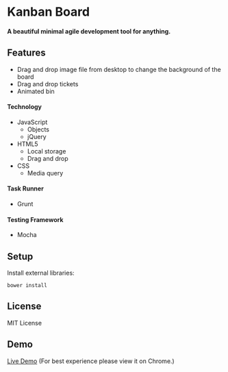 # Kanban Board

#### A beautiful minimal agile development tool for anything.

## Features
- Drag and drop image file from desktop to change the background of the board
- Drag and drop tickets
- Animated bin

#### Technology
  * JavaScript
     * Objects
     * jQuery
  * HTML5
     * Local storage
     * Drag and drop
  * CSS
     * Media query

#### Task Runner
* Grunt

#### Testing Framework
* Mocha

## Setup

Install external libraries:

```
bower install
```

## License

MIT License

## Demo
[Live Demo](http://embrilliant.github.io/kanban_board/) (For best experience please view it on Chrome.)

